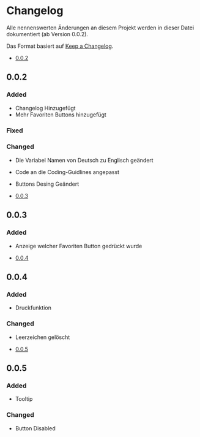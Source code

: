 # Changelog

Alle nennenswerten Änderungen an diesem Projekt werden in dieser Datei dokumentiert (ab Version 0.0.2).

Das Format basiert auf [Keep a Changelog](https://keepachangelog.com/en/1.0.0/).

<!--
Grundlegende Prinzipien
- Changelogs werden für Menschen geschrieben, nicht für Maschinen.
- Für jede einzelne Version sollte es einen Eintrag geben.
- Änderungen der selben Art sollten in Bereiche gruppiert werden.
- Versionen und Bereiche sollten verlinkt werden können.
- Die neuste Version kommt als erstes.
- Das Release-Datum jeder Version muss angegeben sein.
- Gib an, ob du dich an die Semantische Versionierung hältst.

-->
- [0.0.2](#0.0.2)
## <a name="0.0.2"></a>0.0.2
### Added
- Changelog Hinzugefügt
- Mehr Favoriten Buttons hinzugefügt
### Fixed

### Changed
- Die Variabel Namen von Deutsch zu Englisch geändert
- Code an die Coding-Guidlines angepasst
- Buttons Desing Geändert

- [0.0.3](#0.0.3)
## <a name="0.0.3"></a>0.0.3
### Added
- Anzeige welcher Favoriten Button gedrückt wurde

- [0.0.4](#0.0.4)
## <a name="0.0.4"></a>0.0.4
### Added
- Druckfunktion
### Changed
- Leerzeichen gelöscht
 
 - [0.0.5](#0.0.5)
## <a name="0.0.5"></a>0.0.5
### Added
- Tooltip
### Changed
- Button Disabled
